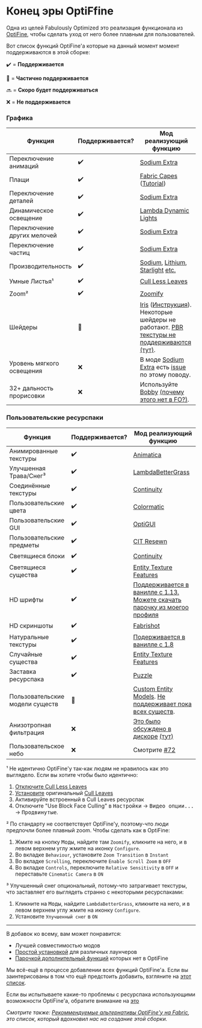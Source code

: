 # Конец эры OptiFfine

Одна из целей Fabulously Optimized это реализация функционала из [OptiFine](https://optifine.net/home), чтобы сделать уход от него более плавным для пользователей.

Вот список функций OptiFine'a которые на данный момент момент поддерживаются в этой сборке:

✔️ = **Поддерживается**

🚧 = **Частично поддерживается**

🔜 = **Скоро будет поддерживаться**

❌ = **Не поддерживается**

### Графика

| Функция               | Поддерживается? | Мод реализующий функцию                                                                                                                                                                                                                                                                                  |
| --------------------- | ------------- | ---------------------------------------------------------------------------------------------------------------------------------------------------------------------------------------------------------------------------------------------------------------------------------------------------------- |
| Переключение анимаций     | ✔️            | [Sodium Extra](https://www.curseforge.com/minecraft/mc-mods/sodium-extra)                                                                                                                                                                                                                                  |
| Плащи                 | ✔️            | [Fabric Capes](https://www.curseforge.com/minecraft/mc-mods/capes) ([Tutorial](free-cape.md))                                                                                                                                                                                                              |
| Переключение деталей        | ✔️            | [Sodium Extra](https://www.curseforge.com/minecraft/mc-mods/sodium-extra)                                                                                                                                                                                                                                  |
| Динамическое освещение        | ✔️            | [Lambda Dynamic Lights](https://www.curseforge.com/minecraft/mc-mods/lambdynamiclights)                                                                                                                                                                                                                    |
| Переключение других мелочей | ✔️            | [Sodium Extra](https://www.curseforge.com/minecraft/mc-mods/sodium-extra)                                                                                                                                                                                                                                  |
| Переключение частиц      | ✔️            | [Sodium Extra](https://www.curseforge.com/minecraft/mc-mods/sodium-extra)                                                                                                                                                                                                                                  |
| Производительность           | ✔️            | [Sodium](https://www.curseforge.com/minecraft/mc-mods/sodium), [Lithium](https://www.curseforge.com/minecraft/mc-mods/lithium), [Starlight](https://www.curseforge.com/minecraft/mc-mods/starlight) [etc.](https://github.com/Fabulously-Optimized/fabulously-optimized/blob/main/INCLUDED-MODS.md#smooth) |
| Умные Листья¹         | ✔️            | [Cull Less Leaves](https://www.curseforge.com/minecraft/mc-mods/cull-less-leaves)                                                                                                                                                                                                                          |
| Zoom²                  | ✔️            | [Zoomify](https://www.curseforge.com/minecraft/mc-mods/zoomify)                                                                                                                                                                                                                                            |
| Шейдеры               | 🚧            | [Iris](https://www.curseforge.com/minecraft/mc-mods/irisshaders) ([Инструкция](getting-shaders.md)). Некоторые шейдеры не работают. [PBR текстуры не поддерживаются](https://discord.com/channels/774352792659820594/774354933436645478/967251726304415784) [(тут)](https://discord.gg/jQJnav2jPu).                      |
| Уровень мягкого освещения | ❌             | В моде [Sodium Extra](https://www.curseforge.com/minecraft/mc-mods/sodium-extra) есть  [issue](https://github.com/FlashyReese/sodium-extra-fabric/issues/125) по этому поводу.                                                                                                                                    |
| 32+ дальность прорисовки  | ❌             | Используйте [Bobby](https://www.curseforge.com/minecraft/mc-mods/bobby) [(почему этого нет в FO?)](https://github.com/Fabulously-Optimized/fabulously-optimized/issues/46#issuecomment-1067105734).                                                                                                                  |

### Пользовательские ресурспаки

| Функция                      | Поддерживается? | Мод реализующий функцию                                                                                                                                                                     |
| --------------------------- | ------------- | --------------------------------------------------------------------------------------------------------------------------------------------------------------------------------------------- |
| Анимированные текстуры      | ✔️            | [Animatica](https://www.curseforge.com/minecraft/mc-mods/animatica)                                                                                                                           |
| Улучшенная Трава/Снег³      | ✔️            | [LambdaBetterGrass](https://www.curseforge.com/minecraft/mc-mods/lambdabettergrass)                                                                                                           |
| Соединённые текстуры        | ✔️            | [Continuity](https://www.curseforge.com/minecraft/mc-mods/continuity)                                                                                                                         |
| Пользовательские цвета      | ✔️            | [Colormatic](https://www.curseforge.com/minecraft/mc-mods/colormatic)                                                                                                                         |
| Пользовательские GUI        | ✔️            | [OptiGUI](https://www.curseforge.com/minecraft/mc-mods/optigui)                                                                                                                               |
| Пользовательские предметы   | ✔️            | [CIT Resewn](https://www.curseforge.com/minecraft/mc-mods/cit-resewn)                                                                                                                         |
| Светящиеся блоки            | ✔️            | [Continuity](https://www.curseforge.com/minecraft/mc-mods/continuity)                              |
| Светящиеся существа         | ✔️            | [Entity Texture Features](https://www.curseforge.com/minecraft/mc-mods/entity-texture-features-fabric)                                                                                        |
| HD шрифты                   | ✔️            | [Поддерживается в ванилле с 1.13.](https://minecraft.fandom.com/wiki/Java\_Edition\_1.13-pre6#Changes) [Можете скачать парочку из моегоо профиля](https://www.curseforge.com/members/robotkoer/projects)                                                                                             |
| HD скриншоты                | ✔️            | [Fabrishot](https://www.curseforge.com/minecraft/mc-mods/fabrishot)                                                                                                                           |
| Натуральные текстуры        | ✔️            | [Подерживается в ванилле с 1.8](https://minecraft.fandom.com/wiki/Java\_Edition\_14w17a#Model%20format%20improvements)                                                                            |
| Случайные существа          | ✔️            | [Entity Texture Features](https://www.curseforge.com/minecraft/mc-mods/entity-texture-features-fabric)                                                                                        |
| Заставка ресурспака         | ✔️            | [Puzzle](https://www.curseforge.com/minecraft/mc-mods/puzzle)                                                                                                                                 |
| Пользовательские модели существ | 🚧            | [Custom Entity Models](https://www.curseforge.com/minecraft/mc-mods/custom-entity-models-cem). [Не поддерживает пока всех существ](https://github.com/dorianpb/cem#current-state-of-this-mod). |                                             |
| Анизотропная фильтрация     | ❌             | [Это было обсуждено в дискоре](https://discord.com/channels/756612889787498627/876567546390777856/978673913770950687) [(тут)](https://discord.gg/7rnTYXu)                             |
| Пользовательское небо       | ❌             | Смотрите [#72](https://github.com/Fabulously-Optimized/fabulously-optimized/issues/72)                                                                                                             |


¹ Не идентично OptiFine'у так-как людям не нравилось как это выглядело. Если вы хотите чтобы было идентично:

1. [Отключите Cull Less Leaves](disabling-mods.md)
2. [Установите](adding-more-mods.md) оригинальный [Cull Leaves](https://www.curseforge.com/minecraft/mc-mods/cull-leaves)
3. Активируйте встроенный в Cull Leaves ресурспак
4. Отключите "Use Block Face Culling" в <kbd>Настройки</kbd> -> <kbd>Видео опции...</kbd> -> <kbd>Продвинутые</kbd>.

² По стандарту не соответствует OptiFine'у, поэтому-что люди предпочли более плавный zoom. Чтобы сделать как в OptiFine:

1. Жмите на кнопку <kbd>Моды</kbd>, найдите там `Zoomify`, кликните на него, и в левом верхнем углу жмите на иконку `Configure`.
2. Во вкладке `Behaviour`, установите `Zoom Transition` в `Instant`
3. Во вкладке `Scrolling`, переключите `Enable Scroll Zoom` в `OFF`
4. Во вкладке `Controls`, переключите `Relative Sensitivity` в `OFF` и переставьте `Cinematic Camera` в `ON`

³ Улучшенный снег опциональный, потому-что затрагивает текстуры, что заставляет его выглядеть странно с некоторыми ресурспаками:

1. Кликните на <kbd>Моды</kbd>, найдите `LambdaBetterGrass`, кликните на него, и в левом верхнем углу жмите на иконку `Configure`.
2. Установите `Улучшенный снег` в `ON`

---

В добавок ко всему, вам может понравится:

* Лучшей совместимостью модов
* [Простой установкой](https://github.com/Fabulously-Optimized/fabulously-optimized#downloads) для различных лаунчеров
* [Парочкой дополнительный функций](https://github.com/Fabulously-Optimized/fabulously-optimized/blob/main/INCLUDED-MODS.md#functional) которых нет в OptiFine

Мы всё-ещё в процессе добавлении всех функций OptiFine'a. Если вы заинтерисованы в том что ещё предстоить добавить, взгляните на [этот список](https://github.com/Fabulously-Optimized/fabulously-optimized/issues?q=is:issue%20is:open%20label:parity).

Если вы испытываете какие-то проблемы с ресурспака использующими возможности OptiFine'a, обратите внимание на [это](resource-pack-issues.md)

_Смотрите также:_ [_Рекоммендуемые альтернативы OptiFine'у на Fabric_](https://lambdaurora.dev/optifine\_alternatives)_, это список, который вдохновил нас на создание этой сборки._